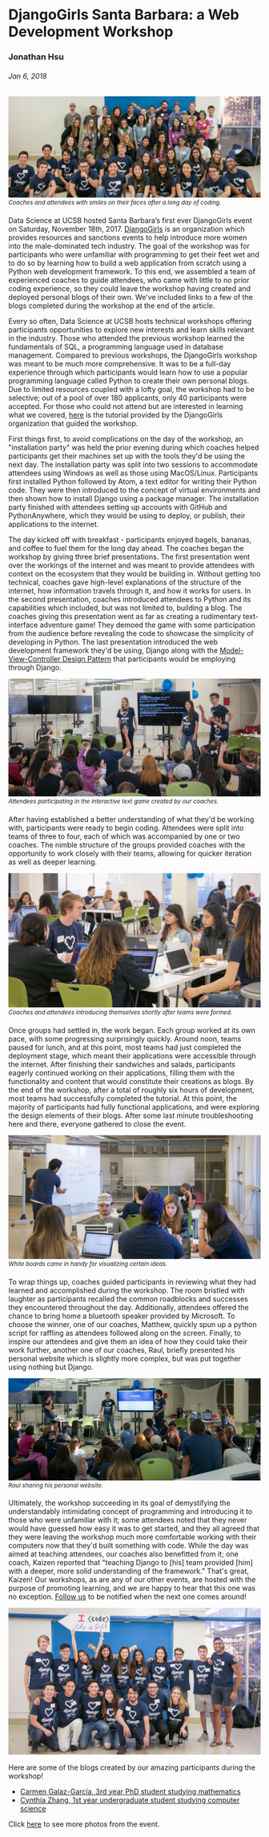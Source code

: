 # DjangoGirls Santa Barbara: a Web Development Workshop
### Jonathan Hsu
###### Jan 6, 2018

![](img/cover-photo.jpg)
<sup>*Coaches and attendees with smiles on their faces after a long day of coding.*</sup>

Data Science at UCSB hosted Santa Barbara’s first ever DjangoGirls event on Saturday, November 18th, 2017. [DjangoGirls](https://djangogirls.org) is an organization which provides resources and sanctions events to help introduce more women into the male-dominated tech industry. The goal of the workshop was for participants who were unfamiliar with programming to get their feet wet and to do so by learning how to build a web application from scratch using a Python web development framework. To this end, we assembled a team of experienced coaches to guide attendees, who came with little to no prior coding experience, so they could leave the workshop having created and deployed personal blogs of their own. We've included links to a few of the blogs completed during the workshop at the end of the article.

Every so often, Data Science at UCSB hosts technical workshops offering participants opportunities to explore new interests and learn skills relevant in the industry. Those who attended the previous workshop learned the fundamentals of SQL, a programming language used in database management. Compared to previous workshops, the DjangoGirls workshop was meant to be much more comprehensive. It was to be a full-day experience through which participants would learn how to use a popular programming language called Python to create their own personal blogs. Due to limited resources coupled with a lofty goal, the workshop had to be selective; out of a pool of over 180 applicants, only 40 participants were accepted. For those who could not attend but are interested in learning what we covered, [here](https://tutorial.djangogirls.org/) is the tutorial provided by the DjangoGirls organization that guided the workshop.

First things first, to avoid complications on the day of the workshop, an "installation party" was held the prior evening during which coaches helped participants get their machines set up with the tools they'd be using the next day. The installation party was split into two sessions to accommodate attendees using Windows as well as those using MacOS/Linux. Participants first installed Python followed by Atom, a text editor for writing their Python code. They were then introduced to the concept of virtual environments and then shown how to install Django using a package manager. The installation party finished with attendees setting up accounts with GitHub and PythonAnywhere, which they would be using to deploy, or publish, their applications to the internet.

The day kicked off with breakfast - participants enjoyed bagels, bananas, and coffee to fuel them for the long day ahead. The coaches began the workshop by giving three brief presentations. The first presentation went over the workings of the internet and was meant to provide attendees with context on the ecosystem that they would be building in. Without getting too technical, coaches gave high-level explanations of the structure of the internet, how information travels through it, and how it works for users. In the second presentation, coaches introduced attendees to Python and its capabilities which included, but was not limited to, building a blog. The coaches giving this presentation went as far as creating a rudimentary text-interface adventure game! They demoed the game with some participation from the audience before revealing the code to showcase the simplicity of developing in Python. The last presentation introduced the web development framework they'd be using, Django along with the [Model-View-Controller Design Pattern](https://djangobook.com/model-view-controller-design-pattern/) that participants would be employing through Django.

![](img/game-participation.jpg)
<sup>*Attendees participating in the interactive text game created by our coaches.*</sup>

After having established a better understanding of what they'd be working with, participants were ready to begin coding. Attendees were split into teams of three to four, each of which was accompanied by one or two coaches. The nimble structure of the groups provided coaches with the opportunity to work closely with their teams, allowing for quicker iteration as well as deeper learning.

![](img/group-1.jpg)
<sup>*Coaches and attendees introducing themselves shortly after teams were formed.*</sup>

Once groups had settled in, the work began. Each group worked at its own pace, with some progressing surprisingly quickly. Around noon, teams paused for lunch, and at this point, most teams had just completed the deployment stage, which meant their applications were accessible through the internet. After finishing their sandwiches and salads, participants eagerly continued working on their applications, filling them with the functionality and content that would constitute their creations as blogs. By the end of the workshop, after a total of roughly six hours of development, most teams had successfully completed the tutorial. At this point, the majority of participants had fully functional applications, and were exploring the design elements of their blogs. After some last minute troubleshooting here and there, everyone gathered to close the event.

![](img/group-2.jpg)
<sup>*White boards came in handy for visualizing certain ideas.*</sup>

To wrap things up, coaches guided participants in reviewing what they had learned and accomplished during the workshop. The room bristled with laughter as participants recalled the common roadblocks and successes they encountered throughout the day. Additionally, attendees offered the chance to bring home a bluetooth speaker provided by Microsoft. To choose the winner, one of our coaches, Matthew, quickly spun up a python script for raffling as attendees followed along on the screen. Finally, to inspire our attendees and give them an idea of how they could take their work further, another one of our coaches, Raul, briefly presented his personal website which is slightly more complex, but was put together using nothing but Django.

![](img/raul-blog.jpg)
<sup>*Raul sharing his personal website.*</sup>

Ultimately, the workshop succeeding in its goal of demystifying the understandably intimidating concept of programming and introducing it to those who were unfamiliar with it; some attendees noted that they never would have guessed how easy it was to get started, and they all agreed that they were leaving the workshop much more comfortable working with their computers now that they'd built something with code. While the day was aimed at teaching attendees, our coaches also benefitted from it; one coach, Kaizen reported that "teaching Django to \[his\] team provided \[him\] with a deeper, more solid understanding of the framework." That's great, Kaizen! Our workshops, as are any of our other events, are hosted with the purpose of promoting learning, and we are happy to hear that this one was no exception. [Follow us](https://www.facebook.com/DataScienceUCSB/) to be notified when the next one comes around!

![](img/coaches-pic.jpg)

Here are some of the blogs created by our amazing participants during the workshop! <br>
- [Carmen Galaz-García, 3rd year PhD student studying mathematics](http://carmengg.pythonanywhere.com/) <br>
- [Cynthia Zhang, 1st year undergraduate student studying computer science](http://czhang19.pythonanywhere.com/) <br>

Click [here](https://www.facebook.com/pg/DataScienceUCSB/photos/?tab=album&album_id=1247553482055196) to see more photos from the event.
